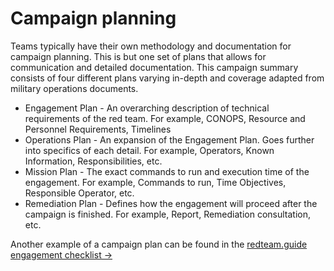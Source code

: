 # Campaign planning

Teams typically have their own methodology and documentation for campaign planning. This is but one set of plans 
that allows for communication and detailed documentation. This campaign summary consists of four different plans 
varying in-depth and coverage adapted from military operations documents.

* Engagement Plan - An overarching description of technical requirements of the red team. For example, CONOPS, 
Resource and Personnel Requirements, Timelines
* Operations Plan - An expansion of the Engagement Plan. Goes further into specifics of each detail. For example, 
Operators, Known Information, Responsibilities, etc.
* Mission Plan - The exact commands to run and execution time of the engagement. For example, Commands to run, 
Time Objectives, Responsible Operator, etc.
* Remediation Plan - Defines how the engagement will proceed after the campaign is finished. For example, Report, 
Remediation consultation, etc.

Another example of a campaign plan can be found in the 
[redteam.guide engagement checklist →](https://redteam.guide/docs/checklists/red-team-checklist/)